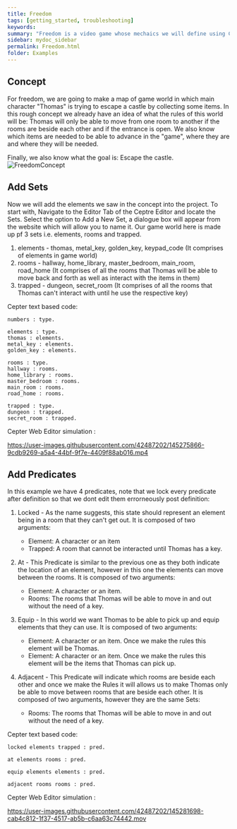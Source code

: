 ```yaml
---
title: Freedom
tags: [getting_started, troubleshooting]
keywords:
summary: "Freedom is a video game whose mechaics we will define using Ceptre."
sidebar: mydoc_sidebar
permalink: Freedom.html
folder: Examples
---
```


## Concept

For freedom, we are going to make a map of game world in which main character "Thomas" is trying to escape a castle by collecting some items. In this rough concept we already have an idea of what the rules of this world will be:
Thomas will only be able to move from one room to another if the rooms are beside each other and if the entrance is open.
We also know which items are needed to be able to advance in the "game", where they are and where they will be needed.

Finally, we also know what the goal is: Escape the castle.
![FreedomConcept](https://user-images.githubusercontent.com/42487202/145275919-8f7e587a-df34-4c05-bcb5-b44b0293b1e5.png)



## Add Sets

Now we will add the elements we saw in the concept into the project. To start with, Navigate to the Editor Tab of the Ceptre Editor and locate the Sets. Select the option to Add a New Set, a dialogue box will appear from the website which will allow you to name it. 
 Our game world here is made up pf 3 sets i.e. elements, rooms and trapped.

 1. elements - thomas, metal_key, golden_key, keypad_code (It comprises of elements in game world)
 2. rooms - hallway, home_library, master_bedroom, main_room, road_home (It comprises of all the rooms that Thomas will be able to move back and forth as well as interact with the items in them)
 3. trapped - dungeon, secret_room (It comprises of all the rooms that Thomas can't interact with until he use the respective key)

 Cepter text based code:
 ```
 numbers : type.

elements : type.
thomas : elements.
metal_key : elements.
golden_key : elements.

rooms : type.
hallway : rooms.
home_library : rooms.
master_bedroom : rooms.
main_room : rooms.
road_home : rooms.

trapped : type.
dungeon : trapped.
secret_room : trapped.

```

Cepter Web Editor simulation :

https://user-images.githubusercontent.com/42487202/145275866-9cdb9269-a5a4-44bf-9f7e-4409f88ab016.mp4

## Add Predicates

In this example we have 4 predicates, note that we lock every predicate after definition so that we dont edit them errorneously post definition:

1. Locked - As the name suggests, this state should represent an element being in a room that they can't get out.
It is composed of two arguments:

    - Element: A character or an item
    - Trapped: A room that cannot be interacted until Thomas has a key.


2. At - This Predicate is similar to the previous one as they both indicate the location of an element, however in this one the elements can move between the rooms.
It is composed of two arguments:

    - Element: A character or an item.
    - Rooms: The rooms that Thomas will be able to move in and out without the need of a key.


3. Equip - In this world we want Thomas to be able to pick up and equip elements that they can use.
It is composed of two arguments:

    - Element: A character or an item. Once we make the rules this element will be Thomas.
    - Element: A character or an item. Once we make the rules this element will be the items that Thomas can pick up.


4. Adjacent - This Predicate will indicate which rooms are beside each other and once we make the Rules it will allows us to make Thomas only be able to move between rooms that are beside each other.
It is composed of two arguments, however they are the same Sets:

    - Rooms: The rooms that Thomas will be able to move in and out without the need of a key.

Cepter text based code:
```
locked elements trapped : pred.

at elements rooms : pred.

equip elements elements : pred.

adjacent rooms rooms : pred.

```

Cepter Web Editor simulation :

https://user-images.githubusercontent.com/42487202/145281698-cab4c812-1f37-4517-ab5b-c6aa63c74442.mov



